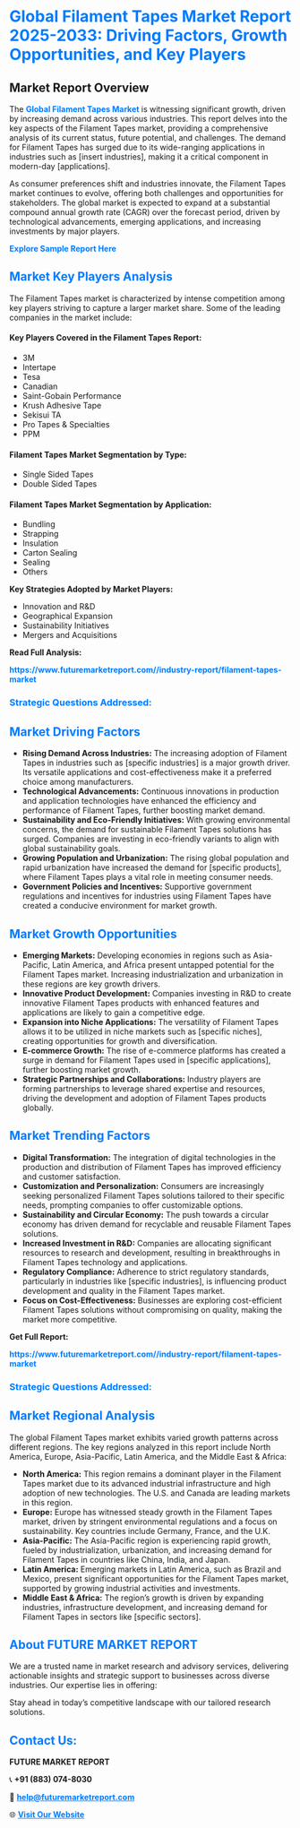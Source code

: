 <h1 style="color: #007BFF;">Global Filament Tapes Market Report 2025-2033: Driving Factors, Growth Opportunities, and Key Players</h1>

<section id="overview">
<h2>Market Report Overview</h2>
<p>The <a href="https://www.futuremarketreport.com//industry-report/filament-tapes-market" style="color: #007BFF; text-decoration: none;"><strong>Global Filament Tapes Market</strong></a> is witnessing significant growth, driven by increasing demand across various industries. This report delves into the key aspects of the Filament Tapes market, providing a comprehensive analysis of its current status, future potential, and challenges. The demand for Filament Tapes has surged due to its wide-ranging applications in industries such as [insert industries], making it a critical component in modern-day [applications].</p>
<p>As consumer preferences shift and industries innovate, the Filament Tapes market continues to evolve, offering both challenges and opportunities for stakeholders. The global market is expected to expand at a substantial compound annual growth rate (CAGR) over the forecast period, driven by technological advancements, emerging applications, and increasing investments by major players.</p>
</section>

<section id="overview">
<p><a href="https://www.futuremarketreport.com//request-sample/reportId=54365" style="color: #007BFF; text-decoration: none;"><strong>Explore Sample Report Here</strong></a></p>
</section>

<section id="key-players">
<h2 style="color: #007BFF;">Market Key Players Analysis</h2>
<p>The Filament Tapes market is characterized by intense competition among key players striving to capture a larger market share. Some of the leading companies in the market include:</p>
<h4>Key Players Covered in the Filament Tapes Report:</h4>
<ul><li>3M</li><li>Intertape</li><li>Tesa</li><li>Canadian</li><li>Saint-Gobain Performance</li><li>Krush Adhesive Tape</li><li>Sekisui TA</li><li>Pro Tapes &amp; Specialties</li><li>PPM</li></ul>
<h4>Filament Tapes Market Segmentation by Type:</h4>
<ul><li>Single Sided Tapes</li><li>Double Sided Tapes</li></ul>

<h4>Filament Tapes Market Segmentation by Application:</h4>
<ul><li>Bundling</li><li>Strapping</li><li>Insulation</li><li>Carton Sealing</li><li>Sealing</li><li>Others</li></ul>
<p><strong>Key Strategies Adopted by Market Players:</strong></p>
<ul>
<li>Innovation and R&D</li>
<li>Geographical Expansion</li>
<li>Sustainability Initiatives</li>
<li>Mergers and Acquisitions</li>
</ul>
</section>

<section>
<p><strong>Read Full Analysis: </strong></p><a href="https://www.futuremarketreport.com//industry-report/filament-tapes-market" style="color: #007BFF; text-decoration: none;"><strong>https://www.futuremarketreport.com//industry-report/filament-tapes-market</strong></a>
<h3 style="color: #007BFF;">Strategic Questions Addressed:</h3>
</section>

<section id="driving-factors">
<h2 style="color: #007BFF;">Market Driving Factors</h2>
<ul>
<li><strong>Rising Demand Across Industries:</strong> The increasing adoption of Filament Tapes in industries such as [specific industries] is a major growth driver. Its versatile applications and cost-effectiveness make it a preferred choice among manufacturers.</li>
<li><strong>Technological Advancements:</strong> Continuous innovations in production and application technologies have enhanced the efficiency and performance of Filament Tapes, further boosting market demand.</li>
<li><strong>Sustainability and Eco-Friendly Initiatives:</strong> With growing environmental concerns, the demand for sustainable Filament Tapes solutions has surged. Companies are investing in eco-friendly variants to align with global sustainability goals.</li>
<li><strong>Growing Population and Urbanization:</strong> The rising global population and rapid urbanization have increased the demand for [specific products], where Filament Tapes plays a vital role in meeting consumer needs.</li>
<li><strong>Government Policies and Incentives:</strong> Supportive government regulations and incentives for industries using Filament Tapes have created a conducive environment for market growth.</li>
</ul>
</section>

<section id="growth-opportunities">
<h2 style="color: #007BFF;">Market Growth Opportunities</h2>
<ul>
<li><strong>Emerging Markets:</strong> Developing economies in regions such as Asia-Pacific, Latin America, and Africa present untapped potential for the Filament Tapes market. Increasing industrialization and urbanization in these regions are key growth drivers.</li>
<li><strong>Innovative Product Development:</strong> Companies investing in R&D to create innovative Filament Tapes products with enhanced features and applications are likely to gain a competitive edge.</li>
<li><strong>Expansion into Niche Applications:</strong> The versatility of Filament Tapes allows it to be utilized in niche markets such as [specific niches], creating opportunities for growth and diversification.</li>
<li><strong>E-commerce Growth:</strong> The rise of e-commerce platforms has created a surge in demand for Filament Tapes used in [specific applications], further boosting market growth.</li>
<li><strong>Strategic Partnerships and Collaborations:</strong> Industry players are forming partnerships to leverage shared expertise and resources, driving the development and adoption of Filament Tapes products globally.</li>
</ul>
</section>

<section id="trending-factors">
<h2 style="color: #007BFF;">Market Trending Factors</h2>
<ul>
<li><strong>Digital Transformation:</strong> The integration of digital technologies in the production and distribution of Filament Tapes has improved efficiency and customer satisfaction.</li>
<li><strong>Customization and Personalization:</strong> Consumers are increasingly seeking personalized Filament Tapes solutions tailored to their specific needs, prompting companies to offer customizable options.</li>
<li><strong>Sustainability and Circular Economy:</strong> The push towards a circular economy has driven demand for recyclable and reusable Filament Tapes solutions.</li>
<li><strong>Increased Investment in R&D:</strong> Companies are allocating significant resources to research and development, resulting in breakthroughs in Filament Tapes technology and applications.</li>
<li><strong>Regulatory Compliance:</strong> Adherence to strict regulatory standards, particularly in industries like [specific industries], is influencing product development and quality in the Filament Tapes market.</li>
<li><strong>Focus on Cost-Effectiveness:</strong> Businesses are exploring cost-efficient Filament Tapes solutions without compromising on quality, making the market more competitive.</li>
</ul>
</section>

<section>
<p><strong>Get Full Report: </strong></p><a href="https://www.futuremarketreport.com//industry-report/filament-tapes-market" style="color: #007BFF; text-decoration: none;"><strong>https://www.futuremarketreport.com//industry-report/filament-tapes-market</strong></a>
<h3 style="color: #007BFF;">Strategic Questions Addressed:</h3>
</section>


<section id="regional-analysis">
<h2 style="color: #007BFF;">Market Regional Analysis</h2>
<p>The global Filament Tapes market exhibits varied growth patterns across different regions. The key regions analyzed in this report include North America, Europe, Asia-Pacific, Latin America, and the Middle East & Africa:</p>
<ul>
<li><strong>North America:</strong> This region remains a dominant player in the Filament Tapes market due to its advanced industrial infrastructure and high adoption of new technologies. The U.S. and Canada are leading markets in this region.</li>
<li><strong>Europe:</strong> Europe has witnessed steady growth in the Filament Tapes market, driven by stringent environmental regulations and a focus on sustainability. Key countries include Germany, France, and the U.K.</li>
<li><strong>Asia-Pacific:</strong> The Asia-Pacific region is experiencing rapid growth, fueled by industrialization, urbanization, and increasing demand for Filament Tapes in countries like China, India, and Japan.</li>
<li><strong>Latin America:</strong> Emerging markets in Latin America, such as Brazil and Mexico, present significant opportunities for the Filament Tapes market, supported by growing industrial activities and investments.</li>
<li><strong>Middle East & Africa:</strong> The region’s growth is driven by expanding industries, infrastructure development, and increasing demand for Filament Tapes in sectors like [specific sectors].</li>
</ul>
</section>

<footer>
<h2 style="color: #007BFF;">About FUTURE MARKET REPORT</h2>
<p>We are a trusted name in market research and advisory services, delivering actionable insights and strategic support to businesses across diverse industries. Our expertise lies in offering:</p>

<p>Stay ahead in today’s competitive landscape with our tailored research solutions.</p>

<h2 style="color: #007BFF;">Contact Us:</h2>
<p><strong>FUTURE MARKET REPORT</strong></p>
<p>📞 <strong>+91 (883) 074-8030</strong></p>
<p>📧 <strong><a href="mailto:help@futuremarketreport.com" style="color: #007BFF;">help@futuremarketreport.com</a></strong></p>
<p>🌐 <strong><a href="https://www.futuremarketreport.com/" style="color: #007BFF;">Visit Our Website</a></strong></p>
</footer>